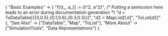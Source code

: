 {
  "Basic Examples" -> {
    "f[{t_, a_}] := {t^2, a^2}", (* Putting a semicolon here leads to an error during documentation generation *)
    "d = ToDataTable[{{0,0.5},{0.1,0.6},{0.3,0.3}}]",
    "d2 = MapList[f,d]",
    "ToList[d2]"
    },
  "See Also" -> 
    {"DataTable", "Map", "ToList"},
  "More About" -> {"SimulationTools", "Data Representations"}
}
